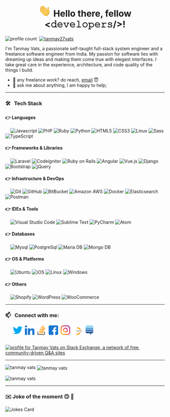 <h1 align="center"><img src="https://raw.githubusercontent.com/tanmay27vats/tanmay27vats/master/assets/images/waving-hand.gif" width='40'> Hello there, fellow <𝚍𝚎𝚟𝚎𝚕𝚘𝚙𝚎𝚛𝚜/>!</h1>

![profile count](https://komarev.com/ghpvc/?username=tanmay27vats&label=Profile%20views&color=0e75b6&style=flat-square)&nbsp;
[![tanmay27vats](https://img.shields.io/twitter/follow/tanmay27vats?logo=twitter&style=flat-square)](https://twitter.com/tanmay27vats)&nbsp;

<!--- 
[![Tanmay Vats's Stack Overflow Reputation](https://img.shields.io/stackexchange/stackoverflow/r/5251601?color=orange&label=reputation&logo=stackoverflow&style=flat-square)](https://stackoverflow.com/users/5251601 "Tanmay Vats's Stack Overflow Reputation")&nbsp;
[![Tanmay Vats's Wordpress Stack Exchange Reputation](https://img.shields.io/stackexchange/wordpress/r/90238?color=1572A1&label=reputation&logo=stackexchange&style=flat-square)](https://stackoverflow.com/users/90238 "Tanmay Vats's Wordpress Stack Exchange Reputation")&nbsp;
--->

<!--- [![GitHub tanmay27vats](https://img.shields.io/github/followers/tanmay27vats?label=follow&style=flat-square)](https://github.com/tanmay27vats)&nbsp; --->


<p>I'm Tanmay Vats, a passionate self-taught full-stack system engineer and a freelance software engineer from India. My passion for software lies with dreaming up ideas and making them come true with elegant interfaces. I take great care in the experience, architecture, and code quality of the things I build.
</p>

- 💼 any freelance work? do reach, [email](mailto:tanmay27vats@gmail.com) :innocent:
- 💬 ask me about anything, I am happy to help;


-----------------------------------
### 🛠 &nbsp; Tech Stack

#### :point_right: Languages

&nbsp;&nbsp;&nbsp; ![Javascript](https://img.shields.io/badge/-Javascript-informational?style=flat-square&logo=javascript&logoColor=fff&color=f7df1f)
![PHP](https://img.shields.io/badge/-PHP-informational?style=flat-square&logo=php&logoColor=fff&color=777bb4)
![Ruby](https://img.shields.io/badge/-Ruby-informational?style=flat-square&logo=ruby&logoColor=&color=A20A0A)
![Python](https://img.shields.io/badge/-Python-informational?style=flat-square&logo=python&logoColor=&color=FBD148)
![HTML5](https://img.shields.io/badge/-HTML5-informational?style=flat-square&logo=HTML5&logoColor=fff&color=e34f26)
![CSS3](https://img.shields.io/badge/-CSS3-informational?style=flat-square&logo=CSS3&logoColor=fff&color=EA5C2B)
![Linux](https://img.shields.io/badge/-Linux-informational?style=flat-square&logo=linux&logoColor=fff&color=fcc624)
![Sass](https://img.shields.io/badge/-Sass-informational?style=flat-square&logo=sass&logoColor=fff&color=c36b98)
![TypeScript](https://img.shields.io/badge/-Type_Script-informational?style=flat-square&logo=typescript&logoColor=fff&color=3178c6)


#### :point_right: Frameworks & Libraries

&nbsp;&nbsp;&nbsp; ![Laravel](https://img.shields.io/badge/-Laravel-informational?style=flat-square&logo=laravel&logoColor=fff&color=fa5c53)
![Codeigniter](https://img.shields.io/badge/-Codeigniter-informational?style=flat-square&logo=codeigniter&logoColor=&color=fff)
![Ruby on Rails](https://img.shields.io/badge/-Ruby_on_Rails-informational?style=flat-square&logo=ruby-on-rails&logoColor=fff&color=91091E)
![Angular](https://img.shields.io/badge/-Angular-informational?style=flat-square&logo=angular&logoColor=&color=CD1818)
![Vue.js](https://img.shields.io/badge/-Vue_js-informational?style=flat-square&logo=vue.js&logoColor=&color=FBF6F0)
![Django](https://img.shields.io/badge/-Django-informational?style=flat-square&logo=django&logoColor=&color=grey)
![Bootstrap](https://img.shields.io/badge/-Bootstrap-informational?style=flat-square&logo=bootstrap&logoColor=&color=EEEEEE)
![jQuery](https://img.shields.io/badge/-jQuery-informational?style=flat-square&logo=jquery&logoColor=fff&color=F5A25D)


#### :point_right: Infrastructure & DevOps

&nbsp;&nbsp;&nbsp; ![Git](https://img.shields.io/badge/-GIT-informational?style=flat-square&logo=git&logoColor=fff&color=f05033)
![GitHub](https://img.shields.io/badge/-GitHub-informational?style=flat-square&logo=github&logoColor=&color=grey)
![BitBucket](https://img.shields.io/badge/-BitBucket-informational?style=flat-square&logo=bitbucket&logoColor=&color=3DB2FF)
![Amazon AWS](https://img.shields.io/badge/-Amazon_Web_Services-informational?style=flat-square&logo=amazon-aws&logoColor=&color=F0A500)
![Docker](https://img.shields.io/badge/-Docker-informational?style=flat-square&logo=docker&logoColor=fff&color=2996ed)
![Elasticsearch](https://img.shields.io/badge/-Elasticsearch-informational?style=flat-square&logo=elasticsearch&logoColor=&color=4A3933)
![Postman](https://img.shields.io/badge/-Postman-informational?style=flat-square&logo=postman&logoColor=fff&color=fa6c37)


#### :point_right: IDEs & Tools
&nbsp;&nbsp;&nbsp; ![Visual Studio Code](https://img.shields.io/badge/-Visual_Studio_Code-informational?style=flat-square&logo=visual-studio-code&logoColor=&color=3776ab)
![Sublime Text](https://img.shields.io/badge/-Sublime_Text-informational?style=flat-square&logo=sublimetext&logoColor=&color=555)
![PyCharm](https://img.shields.io/badge/-PyCharm-informational?style=flat-square&logo=pycharm&logoColor=white&color=16C79A)
![Atom](https://img.shields.io/badge/-Atom-informational?style=flat-square&logo=atom&logoColor=white&color=555)


#### :point_right: Databases

&nbsp;&nbsp;&nbsp; ![Mysql](https://img.shields.io/badge/-MySQL-informational?style=flat-square&logo=mysql&logoColor=fff&color=4479a1)
![PostgreSql](https://img.shields.io/badge/-PostgreSQL-informational?style=flat-square&logo=postgresql&logoColor=fff&color=3893b0)
![Maria DB](https://img.shields.io/badge/-MariaDB-informational?style=flat-square&logo=mariadb&logoColor=fff&color=FF577F)
![Mongo DB](https://img.shields.io/badge/-MongoDB-informational?style=flat-square&logo=mongodb&logoColor=&color=E4FBFF)


#### :point_right: OS & Platforms

&nbsp;&nbsp;&nbsp; ![Ubuntu](https://img.shields.io/badge/-Ubuntu-informational?style=flat-square&logo=Ubuntu&logoColor=&color=F4F5DB)
![iOS](https://img.shields.io/badge/iOS-informational?style=flat-square&logo=ios&logoColor=fff&color=000)
![Linux](https://img.shields.io/badge/-Linux-informational?style=flat-square&logo=linux&logoColor=fff&color=fcc624)
![Windows](https://img.shields.io/badge/-Windows-informational?style=flat-square&logo=windows&logoColor=fff&color=035AA6)

#### :point_right: Others

&nbsp;&nbsp;&nbsp; ![Shopify](https://img.shields.io/badge/-Shopify-informational?style=flat-square&logo=shopify&logoColor=fff&color=7ab55c)
![WordPress](https://img.shields.io/badge/-WordPress-informational?style=flat-square&logo=wordpress&logoColor=fff&color=32373c)
![WooCommerce](https://img.shields.io/badge/-WooCommerce-informational?style=flat-square&logo=woocommerce&logoColor=fff&color=7b51ad)

-------------------

### 📫 &nbsp; Connect with me:

&nbsp;&nbsp;&nbsp;&nbsp;&nbsp; <a href="https://twitter.com/tanmay27vats" target="_blank"><img align="center" src="https://raw.githubusercontent.com/tanmay27vats/tanmay27vats/master/assets/images/twitter.svg" alt="tanmay vats" height="30" width="30" /></a>&nbsp;
<a href="https://linkedin.com/in/tanmay27vats" target="_blank"><img align="center" src="https://raw.githubusercontent.com/tanmay27vats/tanmay27vats/master/assets/images/linked-in-alt.svg" alt="tanmay vats" height="30" width="30" /></a>&nbsp;
<a href="https://stackoverflow.com/users/tanmay27vats" target="_blank"><img align="center" src="https://raw.githubusercontent.com/tanmay27vats/tanmay27vats/master/assets/images/stack-overflow.svg" alt="tanmay vats" height="30" width="30" /></a>&nbsp;
<a href="https://fb.com/tanmay27vats" target="_blank"><img align="center" src="https://raw.githubusercontent.com/tanmay27vats/tanmay27vats/master/assets/images/facebook.svg" alt="tanmay vats" height="30" width="30" /></a>&nbsp;
<a href="https://instagram.com/tanmay27vats" target="_blank"><img align="center" src="https://raw.githubusercontent.com/tanmay27vats/tanmay27vats/master/assets/images/instagram.svg" alt="tanmay vats" height="30" width="30" /></a>&nbsp;
<a href="https://www.leetcode.com/tanmay27vats" target="_blank"><img align="center" src="https://raw.githubusercontent.com/tanmay27vats/tanmay27vats/master/assets/images/leet-code.svg" alt="tanmay vats" height="30" width="30" /></a>&nbsp;
<a href="https://wordpress.stackexchange.com/users/90238/tanmay-vats?tab=profile" target="_blank"><img align="center" src="https://raw.githubusercontent.com/tanmay27vats/tanmay27vats/master/assets/images/stackexchange.svg" alt="tanmay vats" height="30" width="30" /></a>&nbsp;


&nbsp;&nbsp;&nbsp;&nbsp;&nbsp; <a href="https://stackexchange.com/users/6825856/tanmay-vats?tab=accounts"><img src="https://stackexchange.com/users/flair/6825856.png" width="208" height="58" alt="profile for Tanmay Vats on Stack Exchange, a network of free, community-driven Q&amp;A sites" title="profile for Tanmay Vats on Stack Exchange, a network of free, community-driven Q&amp;A sites"></a>

-------------------



<p><img align="left" src="https://github-readme-stats.vercel.app/api/top-langs?username=tanmay27vats&show_icons=true&locale=en&layout=compact" alt="tanmay vats" /></p>

<p>&nbsp;<img align="center" src="https://github-readme-stats.vercel.app/api?username=tanmay27vats&show_icons=true&locale=en" alt="tanmay vats" /></p>

<p><img align="center" src="https://github-readme-streak-stats.herokuapp.com/?user=tanmay27vats&" alt="tanmay vats" /></p>

-------------------
### :envelope: Joke of the moment :upside_down_face: :man_dancing:
![Jokes Card](https://readme-jokes.vercel.app/api)

<!---
- 👋 Hi, I’m Tanmay Vats (@tanmay27vats)
- 🌱 I’m currently learning Python
- 🔭 I’m currently working on ...
- 💞️ I’m looking to collaborate on ...
- 📫 How to reach me ...
- 👀 I’m interested in ...
- 👯 I’m looking to collaborate on ...
- 🤔 I’m looking for help with ...
- 💬 Ask me about ...
- 📫 How to reach me: ...
- 😄 Pronouns: ...
- ⚡ Fun fact: ...
tanmay27vats/tanmay27vats is a ✨ special ✨ repository because its `README.md` (this file) appears on your GitHub profile.

<p align="left"> <a href="https://github.com/ryo-ma/github-profile-trophy"><img src="https://github-profile-trophy.vercel.app/?username=tanmay27vats" alt="tanmay vats" /></a> </p>
--->
